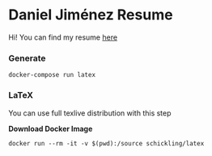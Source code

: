 # Daniel Jiménez Resume

Hi! You can find my resume [here](https://github.com/carlosjimenez88M/Resume/blob/master/Daniel-Jimenez.pdf)

### Generate
```
docker-compose run latex
```

### LaTeX

You can use full texlive distribution with this step

**Download Docker Image**

```
docker run --rm -it -v $(pwd):/source schickling/latex
```

